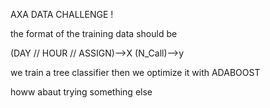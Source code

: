 AXA DATA CHALLENGE !

the format of the training data should be

(DAY // HOUR // ASSIGN)-->X
(N_Call)-->y

we train a tree classifier then we optimize it with ADABOOST

howw abaut trying something else
